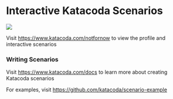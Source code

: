 # Interactive Katacoda Scenarios

[![](http://shields.katacoda.com/katacoda/notfornow/count.svg)](https://www.katacoda.com/notfornow "Get your profile on Katacoda.com")

Visit https://www.katacoda.com/notfornow to view the profile and interactive scenarios

### Writing Scenarios
Visit https://www.katacoda.com/docs to learn more about creating Katacoda scenarios

For examples, visit https://github.com/katacoda/scenario-example
